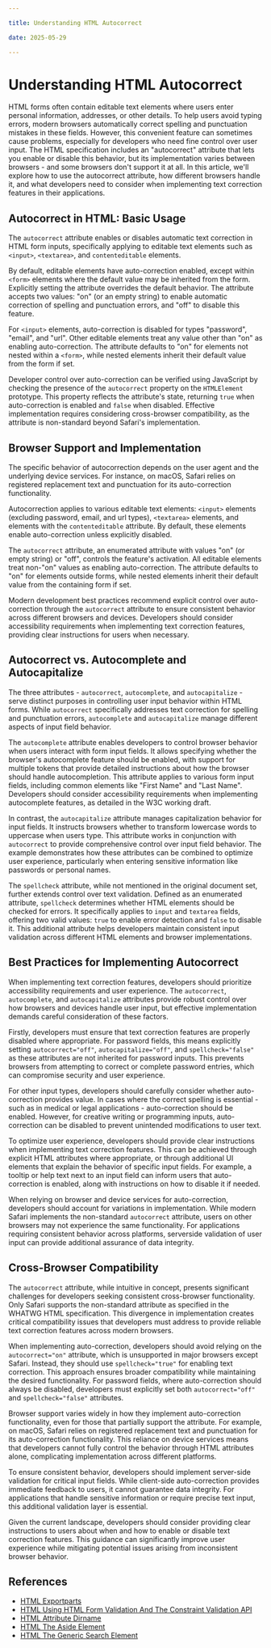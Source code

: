```yaml
---

title: Understanding HTML Autocorrect

date: 2025-05-29

---
```



# Understanding HTML Autocorrect

HTML forms often contain editable text elements where users enter personal information, addresses, or other details. To help users avoid typing errors, modern browsers automatically correct spelling and punctuation mistakes in these fields. However, this convenient feature can sometimes cause problems, especially for developers who need fine control over user input. The HTML specification includes an "autocorrect" attribute that lets you enable or disable this behavior, but its implementation varies between browsers - and some browsers don't support it at all. In this article, we'll explore how to use the autocorrect attribute, how different browsers handle it, and what developers need to consider when implementing text correction features in their applications.


## Autocorrect in HTML: Basic Usage

The `autocorrect` attribute enables or disables automatic text correction in HTML form inputs, specifically applying to editable text elements such as `<input>`, `<textarea>`, and `contenteditable` elements.

By default, editable elements have auto-correction enabled, except within `<form>` elements where the default value may be inherited from the form. Explicitly setting the attribute overrides the default behavior. The attribute accepts two values: "on" (or an empty string) to enable automatic correction of spelling and punctuation errors, and "off" to disable this feature.

For `<input>` elements, auto-correction is disabled for types "password", "email", and "url". Other editable elements treat any value other than "on" as enabling auto-correction. The attribute defaults to "on" for elements not nested within a `<form>`, while nested elements inherit their default value from the form if set.

Developer control over auto-correction can be verified using JavaScript by checking the presence of the `autocorrect` property on the `HTMLElement` prototype. This property reflects the attribute's state, returning `true` when auto-correction is enabled and `false` when disabled. Effective implementation requires considering cross-browser compatibility, as the attribute is non-standard beyond Safari's implementation.


## Browser Support and Implementation

The specific behavior of autocorrection depends on the user agent and the underlying device services. For instance, on macOS, Safari relies on registered replacement text and punctuation for its auto-correction functionality.

Autocorrection applies to various editable text elements: `<input>` elements (excluding password, email, and url types), `<textarea>` elements, and elements with the `contenteditable` attribute. By default, these elements enable auto-correction unless explicitly disabled.

The `autocorrect` attribute, an enumerated attribute with values "on" (or empty string) or "off", controls the feature's activation. All editable elements treat non-"on" values as enabling auto-correction. The attribute defaults to "on" for elements outside forms, while nested elements inherit their default value from the containing form if set.

Modern development best practices recommend explicit control over auto-correction through the `autocorrect` attribute to ensure consistent behavior across different browsers and devices. Developers should consider accessibility requirements when implementing text correction features, providing clear instructions for users when necessary.


## Autocorrect vs. Autocomplete and Autocapitalize

The three attributes - `autocorrect`, `autocomplete`, and `autocapitalize` - serve distinct purposes in controlling user input behavior within HTML forms. While `autocorrect` specifically addresses text correction for spelling and punctuation errors, `autocomplete` and `autocapitalize` manage different aspects of input field behavior.

The `autocomplete` attribute enables developers to control browser behavior when users interact with form input fields. It allows specifying whether the browser's autocomplete feature should be enabled, with support for multiple tokens that provide detailed instructions about how the browser should handle autocompletion. This attribute applies to various form input fields, including common elements like "First Name" and "Last Name". Developers should consider accessibility requirements when implementing autocomplete features, as detailed in the W3C working draft.

In contrast, the `autocapitalize` attribute manages capitalization behavior for input fields. It instructs browsers whether to transform lowercase words to uppercase when users type. This attribute works in conjunction with `autocorrect` to provide comprehensive control over input field behavior. The example demonstrates how these attributes can be combined to optimize user experience, particularly when entering sensitive information like passwords or personal names.

The `spellcheck` attribute, while not mentioned in the original document set, further extends control over text validation. Defined as an enumerated attribute, `spellcheck` determines whether HTML elements should be checked for errors. It specifically applies to `input` and `textarea` fields, offering two valid values: `true` to enable error detection and `false` to disable it. This additional attribute helps developers maintain consistent input validation across different HTML elements and browser implementations.


## Best Practices for Implementing Autocorrect

When implementing text correction features, developers should prioritize accessibility requirements and user experience. The `autocorrect`, `autocomplete`, and `autocapitalize` attributes provide robust control over how browsers and devices handle user input, but effective implementation demands careful consideration of these factors.

Firstly, developers must ensure that text correction features are properly disabled where appropriate. For password fields, this means explicitly setting `autocorrect="off"`, `autocapitalize="off"`, and `spellcheck="false"` as these attributes are not inherited for password inputs. This prevents browsers from attempting to correct or complete password entries, which can compromise security and user experience.

For other input types, developers should carefully consider whether auto-correction provides value. In cases where the correct spelling is essential - such as in medical or legal applications - auto-correction should be enabled. However, for creative writing or programming inputs, auto-correction can be disabled to prevent unintended modifications to user text.

To optimize user experience, developers should provide clear instructions when implementing text correction features. This can be achieved through explicit HTML attributes where appropriate, or through additional UI elements that explain the behavior of specific input fields. For example, a tooltip or help text next to an input field can inform users that auto-correction is enabled, along with instructions on how to disable it if needed.

When relying on browser and device services for auto-correction, developers should account for variations in implementation. While modern Safari implements the non-standard `autocorrect` attribute, users on other browsers may not experience the same functionality. For applications requiring consistent behavior across platforms, serverside validation of user input can provide additional assurance of data integrity.


## Cross-Browser Compatibility

The `autocorrect` attribute, while intuitive in concept, presents significant challenges for developers seeking consistent cross-browser functionality. Only Safari supports the non-standard attribute as specified in the WHATWG HTML specification. This divergence in implementation creates critical compatibility issues that developers must address to provide reliable text correction features across modern browsers.

When implementing auto-correction, developers should avoid relying on the `autocorrect="on"` attribute, which is unsupported in major browsers except Safari. Instead, they should use `spellcheck="true"` for enabling text correction. This approach ensures broader compatibility while maintaining the desired functionality. For password fields, where auto-correction should always be disabled, developers must explicitly set both `autocorrect="off"` and `spellcheck="false"` attributes.

Browser support varies widely in how they implement auto-correction functionality, even for those that partially support the attribute. For example, on macOS, Safari relies on registered replacement text and punctuation for its auto-correction functionality. This reliance on device services means that developers cannot fully control the behavior through HTML attributes alone, complicating implementation across different platforms.

To ensure consistent behavior, developers should implement server-side validation for critical input fields. While client-side auto-correction provides immediate feedback to users, it cannot guarantee data integrity. For applications that handle sensitive information or require precise text input, this additional validation layer is essential.

Given the current landscape, developers should consider providing clear instructions to users about when and how to enable or disable text correction features. This guidance can significantly improve user experience while mitigating potential issues arising from inconsistent browser behavior.

## References

- [HTML Exportparts](https://github.com/serpuniversity/learn/blob/main/html/HTML%20Exportparts.md)
- [HTML Using HTML Form Validation And The Constraint Validation API](https://github.com/serpuniversity/learn/blob/main/html/HTML%20Using%20HTML%20Form%20Validation%20And%20The%20Constraint%20Validation%20API.md)
- [HTML Attribute Dirname](https://github.com/serpuniversity/learn/blob/main/html/HTML%20Attribute%20Dirname.md)
- [HTML The Aside Element](https://github.com/serpuniversity/learn/blob/main/html/HTML%20The%20Aside%20Element.md)
- [HTML The Generic Search Element](https://github.com/serpuniversity/learn/blob/main/html/HTML%20The%20Generic%20Search%20Element.md)